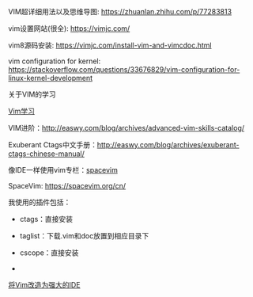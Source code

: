 VIM超详细用法以及思维导图: https://zhuanlan.zhihu.com/p/77283813

vim设置网站(很全): https://vimjc.com/

vim8源码安装: https://vimjc.com/install-vim-and-vimcdoc.html

vim configuration for kernel: https://stackoverflow.com/questions/33676829/vim-configuration-for-linux-kernel-development

关于VIM的学习

[Vim学习](http://vimcasts.org)

VIM进阶：http://easwy.com/blog/archives/advanced-vim-skills-catalog/

Exuberant Ctags中文手册：http://easwy.com/blog/archives/exuberant-ctags-chinese-manual/

像IDE一样使用vim专栏：[spacevim](https://zhuanlan.zhihu.com/SpaceVim)

SpaceVim: https://spacevim.org/cn/

我使用的插件包括：

- ctags：直接安装

- taglist：下载.vim和doc放置到相应目录下

- cscope：直接安装

- 

[将Vim改造为强大的IDE](http://www.cnblogs.com/zhangsf/archive/2013/06/13/3134409.html/)
